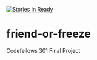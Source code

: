 [![Stories in Ready](https://badge.waffle.io/broxsonl/friend-or-freeze.png?label=ready&title=Ready)](https://waffle.io/broxsonl/friend-or-freeze)
# friend-or-freeze
Codefellows 301 Final Project
